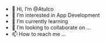 - 👋 Hi, I’m @Atulco
- 👀 I’m interested in App Development
- 🌱 I’m currently learning 
- 💞️ I’m looking to collaborate on ...
- 📫 How to reach me ...

<!---
Atulco/Atulco is a ✨ special ✨ repository because its `README.md` (this file) appears on your GitHub profile.
You can click the Preview link to take a look at your changes.
--->
